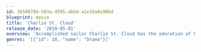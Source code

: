 ```yaml
---
id: 3658079d-503a-4595-abb4-a2e10a6e90bd
blueprint: movie
title: 'Charlie St. Cloud'
release_date: '2010-05-01'
overview: 'Accomplished sailor Charlie St. Cloud has the adoration of his mother Claire and his little brother Sam, as well as a college scholarship that will lead him far from his sleepy Pacific Northwest hometown. But his bright future is cut short when a tragedy strikes and takes his dreams with it. After his high-school classmate Tess returns home unexpectedly, Charlie grows torn between honoring a promise he made four years earlier and moving forward with newfound love. And as he finds the courage to let go of the past for good, Charlie discovers the soul most worth saving is his own.'
genres: '[{"id": 18, "name": "Drama"}]'
---
```

